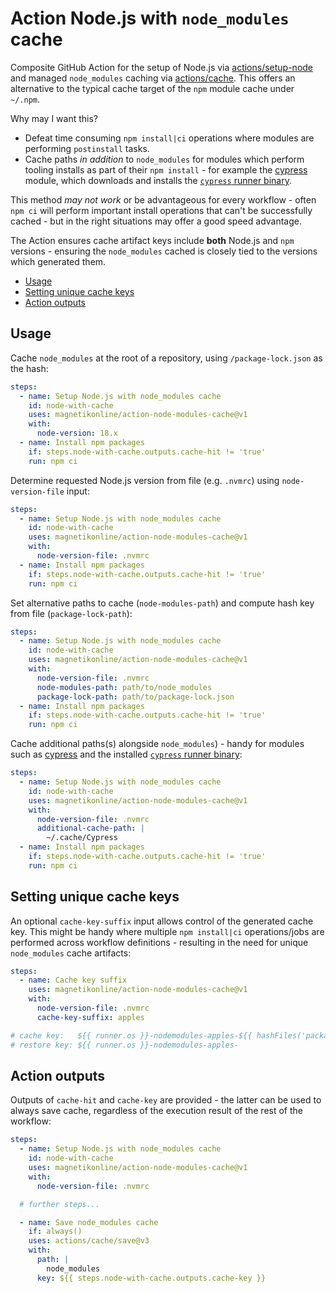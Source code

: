 # Action Node.js with `node_modules` cache

Composite GitHub Action for the setup of Node.js via [actions/setup-node](https://github.com/actions/setup-node) and managed `node_modules` caching via [actions/cache](https://github.com/actions/cache). This offers an alternative to the typical cache target of the `npm` module cache under `~/.npm`.

Why may I want this?

- Defeat time consuming `npm install|ci` operations where modules are performing `postinstall` tasks.
- Cache paths _in addition_ to `node_modules` for modules which perform tooling installs as part of their `npm install` - for example the [cypress](https://www.npmjs.com/package/cypress) module, which downloads and installs the [`cypress` runner binary](https://docs.cypress.io/guides/references/advanced-installation#Binary-cache).

This method _may not work_ or be advantageous for every workflow - often `npm ci` will perform important install operations that can't be successfully cached - but in the right situations may offer a good speed advantage.

The Action ensures cache artifact keys include **both** Node.js and `npm` versions - ensuring the `node_modules` cached is closely tied to the versions which generated them.

- [Usage](#usage)
- [Setting unique cache keys](#setting-unique-cache-keys)
- [Action outputs](#action-outputs)

## Usage

Cache `node_modules` at the root of a repository, using `/package-lock.json` as the hash:

```yaml
steps:
  - name: Setup Node.js with node_modules cache
    id: node-with-cache
    uses: magnetikonline/action-node-modules-cache@v1
    with:
      node-version: 18.x
  - name: Install npm packages
    if: steps.node-with-cache.outputs.cache-hit != 'true'
    run: npm ci
```

Determine requested Node.js version from file (e.g. `.nvmrc`) using `node-version-file` input:

```yaml
steps:
  - name: Setup Node.js with node_modules cache
    id: node-with-cache
    uses: magnetikonline/action-node-modules-cache@v1
    with:
      node-version-file: .nvmrc
  - name: Install npm packages
    if: steps.node-with-cache.outputs.cache-hit != 'true'
    run: npm ci
```

Set alternative paths to cache (`node-modules-path`) and compute hash key from file (`package-lock-path`):

```yaml
steps:
  - name: Setup Node.js with node_modules cache
    id: node-with-cache
    uses: magnetikonline/action-node-modules-cache@v1
    with:
      node-version-file: .nvmrc
      node-modules-path: path/to/node_modules
      package-lock-path: path/to/package-lock.json
  - name: Install npm packages
    if: steps.node-with-cache.outputs.cache-hit != 'true'
    run: npm ci
```

Cache additional paths(s) alongside `node_modules`) - handy for modules such as [cypress](https://www.npmjs.com/package/cypress) and the installed [`cypress` runner binary](https://docs.cypress.io/guides/references/advanced-installation#Binary-cache):

```yaml
steps:
  - name: Setup Node.js with node_modules cache
    id: node-with-cache
    uses: magnetikonline/action-node-modules-cache@v1
    with:
      node-version-file: .nvmrc
      additional-cache-path: |
        ~/.cache/Cypress
  - name: Install npm packages
    if: steps.node-with-cache.outputs.cache-hit != 'true'
    run: npm ci
```

## Setting unique cache keys

An optional `cache-key-suffix` input allows control of the generated cache key. This might be handy where multiple `npm install|ci` operations/jobs are performed across workflow definitions - resulting in the need for unique `node_modules` cache artifacts:

```yaml
steps:
  - name: Cache key suffix
    uses: magnetikonline/action-node-modules-cache@v1
    with:
      node-version-file: .nvmrc
      cache-key-suffix: apples

# cache key:   ${{ runner.os }}-nodemodules-apples-${{ hashFiles('package-lock.json') }}
# restore key: ${{ runner.os }}-nodemodules-apples-
```

## Action outputs

Outputs of `cache-hit` and `cache-key` are provided - the latter can be used to always save cache, regardless of the execution result of the rest of the workflow:

```yaml
steps:
  - name: Setup Node.js with node_modules cache
    id: node-with-cache
    uses: magnetikonline/action-node-modules-cache@v1
    with:
      node-version-file: .nvmrc

  # further steps...

  - name: Save node_modules cache
    if: always()
    uses: actions/cache/save@v3
    with:
      path: |
        node_modules
      key: ${{ steps.node-with-cache.outputs.cache-key }}
```
